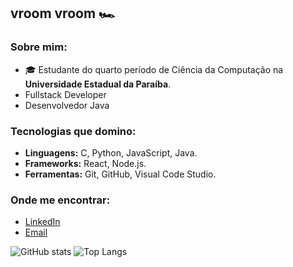 ## vroom vroom 🏎️

### Sobre mim:
- 🎓 Estudante do quarto período de Ciência da Computação na **Universidade Estadual da Paraíba**.
- Fullstack Developer
- Desenvolvedor Java

### Tecnologias que domino:
- **Linguagens:** C, Python, JavaScript, Java.
- **Frameworks:** React, Node.js.
- **Ferramentas:** Git, GitHub, Visual Code Studio.

### Onde me encontrar:
- [LinkedIn](https://www.linkedin.com/in/pedro-bryan-andrade-da-costa-434121331/)
- [Email](mailto:bryanandrade236@gmail.com)

![GitHub stats](https://github-readme-stats.vercel.app/api?username=y2ppi&theme=dracula)
![Top Langs](https://github-readme-stats.vercel.app/api/top-langs/?username=y2ppi&layout=compact&theme=dracula)
